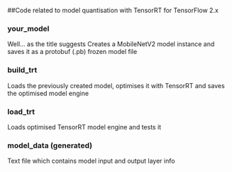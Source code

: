 ##Code related to model quantisation with TensorRT for TensorFlow 2.x

### your_model
Well... as the title suggests
Creates a MobileNetV2 model instance and saves it as a protobuf (.pb) frozen model file

### build_trt
Loads the previously created model, optimises it with TensorRT and saves the
optimised model engine

### load_trt
Loads optimised TensorRT model engine and tests it

### model_data (generated)
Text file which contains model input and output layer info
